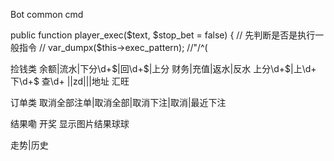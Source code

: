 Bot common cmd 



public function player_exec($text, $stop_bet = false)
{
   // 先判断是否是执行一般指令
   //    var_dumpx($this->exec_pattern);   //"/^(

捡钱类
余额|流水|下分\d+$|回\d+$|上分 财务|充值|返水|反水 上分\d+$|上\d+
下\d+$ 查\d+ ||zd|||地址  汇旺

订单类
取消全部注单|取消全部|取消下注|取消|最近下注
 

结果嘞
开奖  显示图片结果球球  

走势|历史


